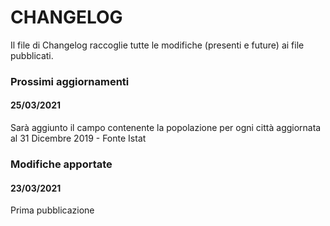 # CHANGELOG

Il file di Changelog raccoglie tutte le modifiche (presenti e future) ai file pubblicati.

### Prossimi aggiornamenti

#### 25/03/2021

Sarà aggiunto il campo contenente la popolazione per ogni città aggiornata al 31 Dicembre 2019 - Fonte Istat


### Modifiche apportate

#### 23/03/2021

Prima pubblicazione
